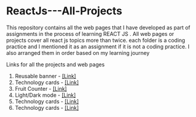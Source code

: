 # ReactJs---All-Projects
This repository contains all the web pages that I have developed as part of assignments in the process of learning REACT JS . All web pages or projects cover all react js topics more than twice. each folder is a coding practice and I mentioned it as an assignment if it is not a coding practice. I also arranged them in order based on my learning journey

Links for all the projects and web pages 

001) Reusable banner       -  [[Link]](http://bvreactjs01.ccbp.tech)
002) Technology cards      -  [[Link]](http://bvreactjs2.ccbp.tech)
003) Fruit Counter         -  [[Link]](http://bvreactjs3.ccbp.tech)
004) Light/Dark mode      -  [[Link]](http://bvreactjs4.ccbp.tech)
005) Technology cards      -  [[Link]](http://bvreactjs5.ccbp.tech)
006) Technology cards      -  [[Link]](http://bvreactjs6.ccbp.tech)


